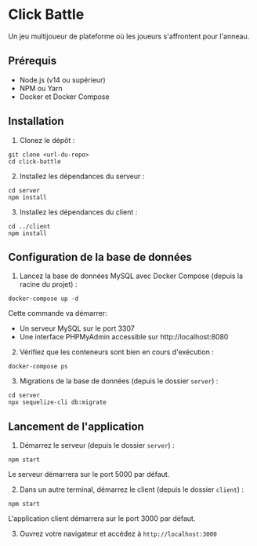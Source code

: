 # Click Battle

Un jeu multijoueur de plateforme où les joueurs s'affrontent pour l'anneau.

## Prérequis

- Node.js (v14 ou supérieur)
- NPM ou Yarn
- Docker et Docker Compose

## Installation

1. Clonez le dépôt :
```
git clone <url-du-repo>
cd click-battle
```

2. Installez les dépendances du serveur :
```
cd server
npm install
```

3. Installez les dépendances du client :
```
cd ../client
npm install
```

## Configuration de la base de données

1. Lancez la base de données MySQL avec Docker Compose (depuis la racine du projet) :
```
docker-compose up -d
```
Cette commande va démarrer:
- Un serveur MySQL sur le port 3307
- Une interface PHPMyAdmin accessible sur http://localhost:8080

2. Vérifiez que les conteneurs sont bien en cours d'exécution :
```
docker-compose ps
```

3. Migrations de la base de données (depuis le dossier `server`) :
```
cd server
npx sequelize-cli db:migrate
```

## Lancement de l'application

1. Démarrez le serveur (depuis le dossier `server`) :
```
npm start
```
Le serveur démarrera sur le port 5000 par défaut.

2. Dans un autre terminal, démarrez le client (depuis le dossier `client`) :
```
npm start
```
L'application client démarrera sur le port 3000 par défaut.

3. Ouvrez votre navigateur et accédez à `http://localhost:3000`

